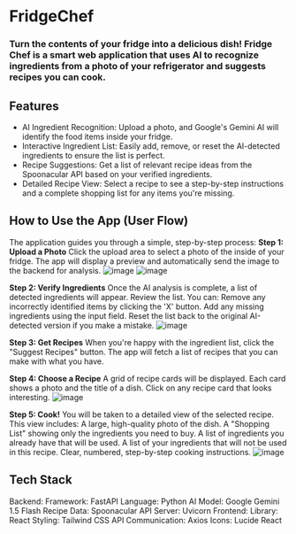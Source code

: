 # FridgeChef
### Turn the contents of your fridge into a delicious dish! Fridge Chef is a smart web application that uses AI to recognize ingredients from a photo of your refrigerator and suggests recipes you can cook.

## Features
- AI Ingredient Recognition: Upload a photo, and Google's Gemini AI will identify the food items inside your fridge.
- Interactive Ingredient List: Easily add, remove, or reset the AI-detected ingredients to ensure the list is perfect.
- Recipe Suggestions: Get a list of relevant recipe ideas from the Spoonacular API based on your verified ingredients.
- Detailed Recipe View: Select a recipe to see a step-by-step instructions and a complete shopping list for any items you're missing.

## How to Use the App (User Flow)
The application guides you through a simple, step-by-step process:
**Step 1: Upload a Photo**
Click the upload area to select a photo of the inside of your fridge.
The app will display a preview and automatically send the image to the backend for analysis.
![image](https://github.com/user-attachments/assets/caa66090-d20f-4027-ba15-f54f2cba7aec)
![image](https://github.com/user-attachments/assets/055f7862-483d-4c57-940b-22299b3a10ce)


**Step 2: Verify Ingredients**
Once the AI analysis is complete, a list of detected ingredients will appear.
Review the list. You can:
Remove any incorrectly identified items by clicking the 'X' button.
Add any missing ingredients using the input field.
Reset the list back to the original AI-detected version if you make a mistake.
![image](https://github.com/user-attachments/assets/ee55612a-c4ee-443f-81c6-e6bf8e2ccd5e)

**Step 3: Get Recipes**
When you're happy with the ingredient list, click the "Suggest Recipes" button.
The app will fetch a list of recipes that you can make with what you have.

**Step 4: Choose a Recipe**
A grid of recipe cards will be displayed. Each card shows a photo and the title of a dish.
Click on any recipe card that looks interesting.
![image](https://github.com/user-attachments/assets/e21d5ba3-bb4b-49fb-943c-9b9778f0fcde)

**Step 5: Cook!**
You will be taken to a detailed view of the selected recipe.
This view includes:
A large, high-quality photo of the dish.
A "Shopping List" showing only the ingredients you need to buy.
A list of ingredients you already have that will be used.
A list of your ingredients that will not be used in this recipe.
Clear, numbered, step-by-step cooking instructions.
![image](https://github.com/user-attachments/assets/e2b5fe59-3b69-4606-9cf5-717effa8fd27)


## Tech Stack
Backend:
Framework: FastAPI
Language: Python
AI Model: Google Gemini 1.5 Flash
Recipe Data: Spoonacular API
Server: Uvicorn
Frontend:
Library: React
Styling: Tailwind CSS
API Communication: Axios
Icons: Lucide React


  
